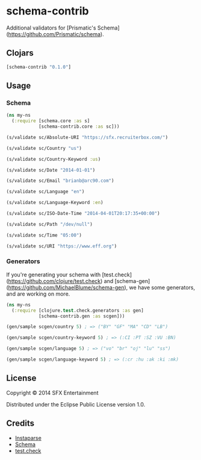 # schema-contrib

Additional validators for [Prismatic's Schema]
(https://github.com/Prismatic/schema).

## Clojars

```clj
[schema-contrib "0.1.0"]
```

## Usage

### Schema

```clj
(ns my-ns
  (:require [schema.core :as s]
            [schema-contrib.core :as sc]))

(s/validate sc/Absolute-URI "https://sfx.recruiterbox.com/")

(s/validate sc/Country "us")

(s/validate sc/Country-Keyword :us)

(s/validate sc/Date "2014-01-01")

(s/validate sc/Email "brianb@arc90.com")

(s/validate sc/Language "en")

(s/validate sc/Language-Keyword :en)

(s/validate sc/ISO-Date-Time "2014-04-01T20:17:35+00:00")

(s/validate sc/Path "/dev/null")

(s/validate sc/Time "05:00")

(s/validate sc/URI "https://www.eff.org")
```

### Generators

If you're generating your schema with [test.check]
(https://github.com/clojure/test.check) and [schema-gen]
(https://github.com/MichaelBlume/schema-gen), we have some generators, and are
working on more.

```clj
(ns my-ns
  (:require [clojure.test.check.generators :as gen]
            [schema-contrib.gen :as scgen]))

(gen/sample scgen/country 5) ; => ("BY" "GF" "MA" "CD" "LB")

(gen/sample scgen/country-keyword 5) ; => (:CI :PT :SZ :VU :BN)

(gen/sample scgen/language 5) ; => ("vo" "br" "oj" "lu" "ss")

(gen/sample scgen/language-keyword 5) ; => (:cr :hu :ak :ki :mk)
```

## License

Copyright © 2014 SFX Entertainment

Distributed under the Eclipse Public License version 1.0.

## Credits

* [Instaparse](https://github.com/Engelberg/instaparse)
* [Schema](https://github.com/prismatic/schema)
* [test.check](https://github.com/clojure/test.check)
